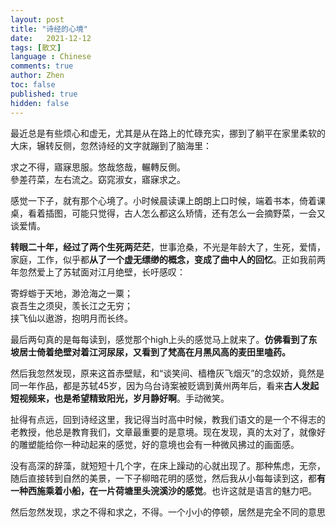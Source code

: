 ```yaml
---
layout: post
title: "诗经的心境"
date:   2021-12-12
tags: [散文]
language : Chinese
comments: true
author: Zhen
toc: false
published: true
hidden: false
---
```

最近总是有些烦心和虚无，尤其是从在路上的忙碌充实，挪到了躺平在家里柔软的大床，辗转反侧，忽然诗经的文字就蹦到了脑海里：

求之不得，寤寐思服。悠哉悠哉，輾轉反側。   
參差荇菜，左右流之。窈窕淑女，寤寐求之。

感觉一下子，就有那个心境了。小时候晨读课上朗朗上口时候，端着书本，倚着课桌，看着插图，可能只觉得，古人怎么都这么矫情，还有怎么一会摘野菜，一会又谈爱情。

**转眼二十年，经过了两个生死两茫茫**，世事沧桑，不光是年龄大了，生死，爱情，家庭，工作，似乎都**从了一个虚无缥缈的概念，变成了曲中人的回忆**。正如我前两年忽然爱上了苏轼面对江月绝壁，长吁感叹：

寄蜉蝣于天地，渺沧海之一粟；   
哀吾生之须臾，羡长江之无穷；   
挟飞仙以遨游，抱明月而长终。

最后两句真的是每每读到，感觉那个high上头的感觉马上就来了。**仿佛看到了东坡居士倚着绝壁对着江河尿尿，又看到了梵高在月黑风高的麦田里嗑药。**

然后我忽然发现，原来这首赤壁赋，和“谈笑间、樯橹灰飞烟灭”的念奴娇，竟然是同一年作品，都是苏轼45岁，因为乌台诗案被贬谪到黄州两年后，看来**古人发起短视频来，也是希望精致阳光，岁月静好啊**。手动微笑。

扯得有点远，回到诗经这里，我记得当时高中时候，教我们语文的是一个不得志的老教授，他总是教育我们，文章最重要的是意境。现在发现，真的太对了，就像好的雕塑能给你一种动起来的感觉，好的意境也会有一种微风拂过的画面感。

没有高深的辞藻，就短短十几个字，在床上躁动的心就出现了。那种焦虑，无奈，随后直接转到自然的美景，一下子柳暗花明的感觉，然后我从小每每读到这，都**有一种西施乘着小船，在一片荷塘里头浣溪沙的感觉**。也许这就是语言的魅力吧。

然后忽然发现，求之不得和求之，不得。一个小小的停顿，居然是完全不同的意思
<!--stackedit_data:
eyJoaXN0b3J5IjpbLTUyMTAxMjA2MSw2OTc5MTUzNywtNTExNT
c0MTgwXX0=
-->